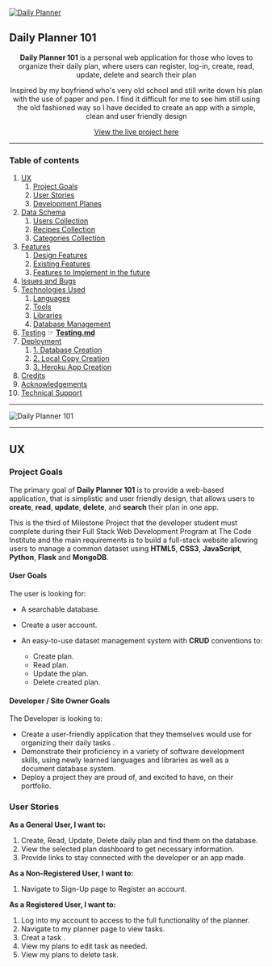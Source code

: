 <a href="https://daily-planner101.herokuapp.com" target="_blank"><img src="https://res.cloudinary.com/food-channel/image/upload/c_fill,g_auto,h_250,w_970/b_rgb:000000,e_gradient_fade,y_-0.5/c_scale,co_rgb:ffffff,fl_relative,l_text:montserrat_25_style_light_align_center:Either you run the day or the day runs you.,w_0.5,y_0.18/v1624626964/amy-humphries-2M_sDJ_agvs-unsplash_vyjljj.jpg" alt="Daily Planner"></a>
## Daily Planner 101

<div align="center">
<p><strong>Daily Planner 101</strong> is a personal web application for those who loves to organize their daily plan, 
where users can register, log-in, create, read, update, delete and search their plan</p>

<p>Inspired by my boyfriend who's very old school and still write down his plan with the use of paper and pen. I find it difficult for me to 
see him still using the old fashioned way so I have decided to create an app with a simple, clean and user friendly design </p>

[View the live project here](https://daily-planner101.herokuapp.com)
<hr>
</div>

### Table of contents
1. [UX](#UX)
     1. [Project Goals](#Project-Goals)
     2. [User Stories](#User-Stories)
     3. [Development Planes](#Development-Planes)
2. [Data Schema](#Data-Schema)
     1. [Users Collection](#Users-Collection)
     2. [Recipes Collection](#Recipes-Collection)
     3. [Categories Collection](#Categories-Collection)
3. [Features](#Features)
     1. [Design Features](#Design-Features) 
     2. [Existing Features](#Existing-Features)
     3. [Features to Implement in the future](#Features-to-Implement-in-the-future)
4. [Issues and Bugs](#Issues-and-Bugs)
5. [Technologies Used](#Technologies-Used)
     1. [Languages](#Languages)
     2. [Tools](#Tools)
     3. [Libraries](#Libraries)
     4. [Database Management](#Database-Management)
6. [Testing](#Testing) ☞ **[Testing.md](TESTING.md)**
7. [Deployment](#Deployment)
     1. [1. Database Creation](#1-Database-Creation)
     2. [2. Local Copy Creation](#2-Local-Copy-Creation)
     3. [3. Heroku App Creation](#3-Heroku-App-Creation)
8. [Credits](#Credits)
9. [Acknowledgements](#Acknowledgements)
10. [Technical Support](#Technical-Support)
***

![Daily Planner 101](static/images/readme-files/responsive.png)

***
## UX 
### Project Goals
The primary goal of **Daily Planner 101** is to provide a web-based application, that is simplistic and user friendly design, 
that allows users to **create**, **read**, **update**, **delete**, and **search** their plan in one app.

This is the third of Milestone Project that the developer student must complete during their Full Stack Web Development 
Program at The Code Institute and the main requirements is to build a full-stack website allowing users to manage a common dataset using 
**HTML5**, **CSS3**, **JavaScript**, **Python**, **Flask** and **MongoDB**.

#### User Goals
The user is looking for:
- A searchable database.
- Create a user account.
- An easy-to-use dataset management system with **CRUD** conventions to:

    - Create plan.
    - Read plan.
    - Update the plan.
    - Delete created plan.


#### Developer / Site Owner Goals
The Developer is looking to:

- Create a user-friendly application that they themselves would use for organizing their daily tasks .
- Demonstrate their proficiency in a variety of software development skills, using newly learned languages and libraries as well as a document database system.
- Deploy a project they are proud of, and excited to have, on their portfolio.


### User Stories
**As a General User, I want to:**

1. Create, Read, Update, Delete daily plan and find them on the database. 
2. View the selected plan dashboard to get necessary information.
3. Provide links to stay connected with the developer or an app made.

**As a Non-Registered User, I want to:**

1. Navigate to Sign-Up page to Register an account.

**As a Registered User, I want to:**

1. Log into my account to access to the full functionality of the planner.
2. Navigate to my planner page to view tasks.
3. Creat a task .
4. View my plans to edit task as needed.
5. View my plans to delete task.
